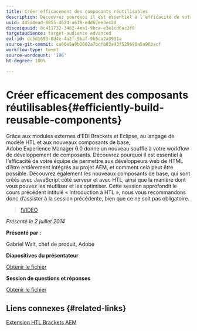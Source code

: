 ```yaml
---
title: Créer efficacement des composants réutilisables
description: Découvrez pourquoi il est essentiel à l’efficacité de votre équipe de permettre aux développeurs web de HTML d’être entièrement intégrés au projet AEM, et comment cela peut être possible. Découvrez également les nouveaux composants de base, qui sont créés avec JavaScript côté serveur et avec HTL, ainsi que la manière dont vous pouvez les réutiliser et les optimiser.
uuid: 445d4ead-8055-4624-a618-edd67ee3ec2d
discoiquuid: 8c411732-3462-4ea1-9bca-e3e1cd6ac3f0
targetaudience: target-audience advanced
exl-id: dc5d1693-8d4e-4a2f-9baf-9b5ca2a3931a
source-git-commit: ca06e5a8b1602a7bcfb83a43f529680a5a96bacf
workflow-type: tm+mt
source-wordcount: '196'
ht-degree: 100%

---
```


# Créer efficacement des composants réutilisables{#efficiently-build-reusable-components}

Grâce aux modules externes d’EDI Brackets et Eclipse, au langage de modèle HTL et aux nouveaux composants de base, Adobe Experience Manager 6.0 donne un nouveau souffle à votre workflow de développement de composants. Découvrez pourquoi il est essentiel à l’efficacité de votre équipe de permettre aux développeurs web de HTML d’être entièrement intégrés au projet AEM, et comment cela peut être possible. Découvrez également les nouveaux composants de base, qui sont créés avec JavaScript côté serveur et avec HTL, ainsi que la manière dont vous pouvez les réutiliser et les optimiser. Cette session approfondit le cours précédent intitulé « Introduction à HTL », nous vous recommandons donc d’assister à la session précédente, bien que ce ne soit pas obligatoire.

>[!VIDEO](https://video.tv.adobe.com/v/19503/?quality=9)

*Présenté le 2 juillet 2014*

**Présenté par :**

Gabriel Walt, chef de produit, Adobe

**Diapositives du présentateur**

[Obtenir le fichier](assets/efficiently-build-reusable-components.pdf)

**Session de questions et réponses**

[Obtenir le fichier](assets/efficiently-build-reusable-components-q-a.pdf)

## Liens connexes {#related-links}

[Extension HTL Brackets AEM](https://github.com/Adobe-Marketing-Cloud/aem-brackets-extension#AEM6#BeautifulMarkup)

<!--
[Get back to the Overview](https://helpx.adobe.com/experience-manager/kt/eseminars/gems/aem-index.html)
-->
